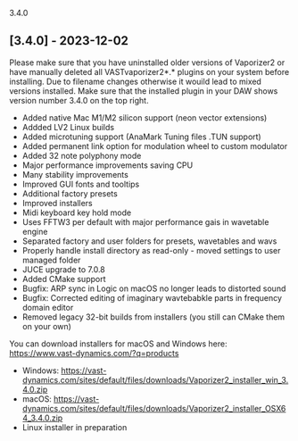 3.4.0
## [3.4.0] - 2023-12-02
Please make sure that you have uninstalled older versions of Vaporizer2 or have manually deleted all VASTvaporizer2*.* plugins on your system before installing. Due to filename changes otherwise it wouild lead to mixed versions installed. Make sure that the installed plugin in your DAW shows version number 3.4.0 on the top right.

- Added native Mac M1/M2 silicon support (neon vector extensions)
- Addded LV2 Linux builds
- Added microtuning support (AnaMark Tuning files .TUN support)
- Added permanent link option for modulation wheel to custom modulator
- Added 32 note polyphony mode
- Major performance improvements saving CPU
- Many stability improvements
- Improved GUI fonts and tooltips
- Additional factory presets
- Improved installers
- Midi keyboard key hold mode
- Uses FFTW3 per default with major performance gais in wavetable engine
- Separated factory and user folders for presets, wavetables and wavs
- Properly handle install directory as read-only - moved settings to user managed folder
- JUCE upgrade to 7.0.8
- Added CMake support
- Bugfix: ARP sync in Logic on macOS no longer leads to distorted sound
- Bugfix: Corrected editing of imaginary wavtebabkle parts in frequency domain editor
- Removed legacy 32-bit builds from installers (you still can CMake them on your own)

You can download installers for macOS and Windows here:
https://www.vast-dynamics.com/?q=products

- Windows: https://vast-dynamics.com/sites/default/files/downloads/Vaporizer2_installer_win_3.4.0.zip
- macOS: https://vast-dynamics.com/sites/default/files/downloads/Vaporizer2_installer_OSX64_3.4.0.zip
- Linux installer in preparation
